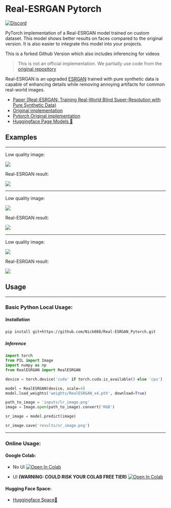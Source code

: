 # Real-ESRGAN Pytorch

[![Discord](https://img.shields.io/discord/1198701940511617164?color=%23738ADB&label=Discord&style=for-the-badge)](https://discord.gg/osai)

PyTorch implementation of a Real-ESRGAN model trained on custom dataset. This model shows better results on faces compared to the original version. It is also easier to integrate this model into your projects.

This is a forked Github Version which also includes inferencing for videos

> This is not an official implementation. We partially use code from the [original repository](https://github.com/xinntao/Real-ESRGAN)

Real-ESRGAN is an upgraded [ESRGAN](https://arxiv.org/abs/1809.00219) trained with pure synthetic data is capable of enhancing details while removing annoying artifacts for common real-world images. 



- [Paper (Real-ESRGAN: Training Real-World Blind Super-Resolution with Pure Synthetic Data)](https://arxiv.org/abs/2107.10833)
- [Original implementation](https://github.com/xinntao/Real-ESRGAN)
- [Pytorch Original implementation](https://github.com/ai-forever/Real-ESRGAN)
- [Huggingface Page Models 🤗](https://huggingface.co/sberbank-ai/Real-ESRGAN)

## Examples

---

Low quality image:

![](inputs/lr_image.png)

Real-ESRGAN result:

![](results/sr_image.png)

---

Low quality image:

![](inputs/lr_face.png)

Real-ESRGAN result:

![](results/sr_face.png)

---

Low quality image:

![](inputs/lr_lion.png)

Real-ESRGAN result:

![](results/sr_lion.png)

## Usage

---

### Basic Python Local Usage:

##### Installation

```bash
pip install git+https://github.com/Nick088/Real-ESRGAN_Pytorch.git
```

##### Inference

```python
import torch
from PIL import Image
import numpy as np
from RealESRGAN import RealESRGAN

device = torch.device('cuda' if torch.cuda.is_available() else 'cpu')

model = RealESRGAN(device, scale=4)
model.load_weights('weights/RealESRGAN_x4.pth', download=True)

path_to_image = 'inputs/lr_image.png'
image = Image.open(path_to_image).convert('RGB')

sr_image = model.predict(image)

sr_image.save('results/sr_image.png')
```

---

### Online Usage:

#### Google Colab:
- No UI <a target="_blank" href="https://colab.research.google.com/github/Nick088Official/Real-ESRGAN_Pytorch/blob/main/Real_ESRGAN_Pytorch_Inference_NO_UI.ipynb">
  <img src="https://colab.research.google.com/assets/colab-badge.svg" alt="Open In Colab"/>
</a>

- UI **(WARNING: COULD RISK YOUR COLAB FREE TIER)** <a target="_blank" href="https://colab.research.google.com/github/Nick088Official/Real-ESRGAN_Pytorch/blob/main/Real_ESRGAN_Pytorch_Inference_UI.ipynb">
  <img src="https://colab.research.google.com/assets/colab-badge.svg" alt="Open In Colab"/>
</a>

#### Hugging Face Space:
- [Huggingface Space🤗](https://huggingface.co/spaces/Nick088/Real-ESRGAN_Pytorch)
